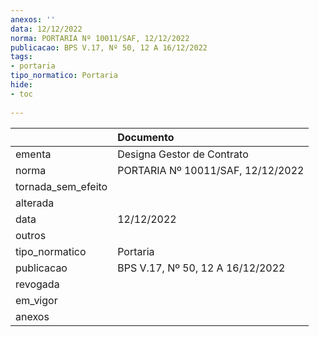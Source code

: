 ```yaml
---
anexos: ''
data: 12/12/2022
norma: PORTARIA Nº 10011/SAF, 12/12/2022
publicacao: BPS V.17, Nº 50, 12 A 16/12/2022
tags:
- portaria
tipo_normatico: Portaria
hide: 
- toc 
 
---
```


|                    | Documento                         |
|:-------------------|:----------------------------------|
| ementa             | Designa Gestor de Contrato        |
| norma              | PORTARIA Nº 10011/SAF, 12/12/2022 |
| tornada_sem_efeito |                                   |
| alterada           |                                   |
| data               | 12/12/2022                        |
| outros             |                                   |
| tipo_normatico     | Portaria                          |
| publicacao         | BPS V.17, Nº 50, 12 A 16/12/2022  |
| revogada           |                                   |
| em_vigor           |                                   |
| anexos             |                                   |